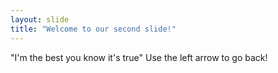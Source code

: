 ```yaml
---
layout: slide
title: "Welcome to our second slide!"
---
```

"I'm the best you know it's true"
Use the left arrow to go back!

